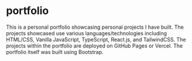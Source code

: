 # portfolio

This is a personal portfolio showcasing personal projects I have built. 
The projects showcased use various languages/technologies including HTML/CSS, Vanilla JavaScript, TypeScript, React.js, and TailwindCSS.
The projects within the portfolio are deployed on GitHub Pages or Vercel.
The portfolio itself was built using Bootstrap. 
